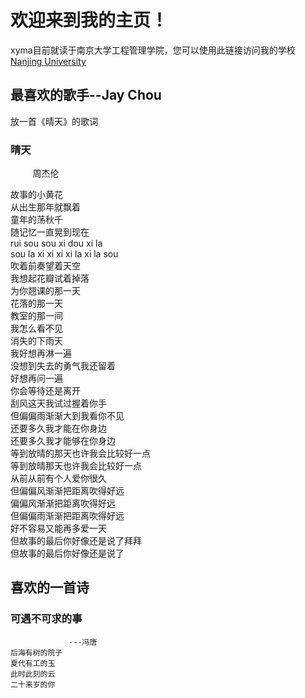 

# 欢迎来到我的主页！  

 xyma目前就读于南京大学工程管理学院，您可以使用此链接访问我的学校[Nanjing University](https://www.nju.edu.cn)
  


## 最喜欢的歌手--Jay Chou  
 放一首《晴天》的歌词  
 
### 晴天  
          周杰伦
 
故事的小黄花   
从出生那年就飘着   
童年的荡秋千   
随记忆一直晃到现在   
rui sou sou xi dou xi la   
sou la xi xi xi xi la xi la sou   
吹着前奏望着天空   
我想起花瓣试着掉落   
为你翘课的那一天   
花落的那一天   
教室的那一间   
我怎么看不见   
消失的下雨天   
我好想再淋一遍   
没想到失去的勇气我还留着   
好想再问一遍   
你会等待还是离开   
刮风这天我试过握着你手   
但偏偏雨渐渐大到我看你不见   
还要多久我才能在你身边   
还要多久我才能够在你身边   
等到放晴的那天也许我会比较好一点   
等到放晴那天也许我会比较好一点   
从前从前有个人爱你很久   
但偏偏风渐渐把距离吹得好远   
偏偏风渐渐把距离吹得好远   
但偏偏雨渐渐把距离吹得好远   
好不容易又能再多爱一天   
但故事的最后你好像还是说了拜拜   
但故事的最后你好像还是说了  
 
 
  
## 喜欢的一首诗
  

### 可遇不可求的事  
                 ---冯唐  
    后海有树的院子  
    夏代有工的玉  
    此时此刻的云  
    二十来岁的你  
